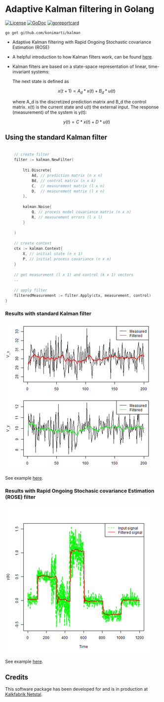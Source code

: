 # Adaptive Kalman filtering in Golang

[![License](http://img.shields.io/badge/license-MIT-red.svg?style=flat)](https://github.com/konimarti/kalman/blob/master/LICENSE)
[![GoDoc](https://godoc.org/github.com/konimarti/observer?status.svg)](https://godoc.org/github.com/konimarti/kalman)
[![goreportcard](https://goreportcard.com/badge/github.com/konimarti/observer)](https://goreportcard.com/report/github.com/konimarti/kalman)

```go get github.com/konimarti/kalman```

* Adaptive Kalman filtering with Rapid Ongoing Stochastic covariance Estimation (ROSE) 

* A helpful introduction to how Kalman filters work, can be found [here](https://www.bzarg.com/p/how-a-kalman-filter-works-in-pictures/).

* Kalman filters are based on a state-space representation of linear, time-invariant systems:

	The next state is defined as
	```math
	 x(t+1) = A_d * x(t) + B_d * u(t) 
	```
	 where A_d is the discretized prediction matrix and B_d the control matrix. 
	 x(t) is the current state and u(t) the external input. The response (measurement) of the system is y(t):	 
	```math
	 y(t)  = C * x(t) + D * u(t) 
	```

## Using the standard Kalman filter
```go

	// create filter
	filter := kalman.NewFilter(

		lti.Discrete{
			Ad, // prediction matrix (n x n)
			Bd, // control matrix (n x k)
			C,  // measurement matrix (l x n)
			D,  // measurement matrix (l x n)
		},

		kalman.Noise{
			Q, // process model covariance matrix (n x n)
			R, // measurement errors (l x l)
		}

	)

	// create context
	ctx := kalman.Context{
		X, // initial state (n x 1)
		P, // initial process covariance (n x n)
	}

	// get measurement (l x 1) and control (k x 1) vectors
	..

	// apply filter
	filteredMeasurement := filter.Apply(ctx, measurement, control)
}
```

### Results with standard Kalman filter

![Results of Kalman filtering on car example.](example/car/car.png)

See example [here](example/car/car.go).

### Results with Rapid Ongoing Stochasic covariance Estimation (ROSE) filter

![Results of ROSE filtering.](example/rose/rose.png)

See example [here](example/rose/rose.go).

## Credits

This software package has been developed for and is in production at [Kalkfabrik Netstal](http://www.kfn.ch/en).
